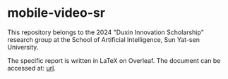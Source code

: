 # mobile-video-sr
This repository belongs to the 2024 "Duxin Innovation Scholarship" research group at the School of Artificial Intelligence, Sun Yat-sen University.

The specific report is written in LaTeX on Overleaf. The document can be accessed at: [url](https://www.overleaf.com/read/bgrqxbjfwbnn#09b4ab).